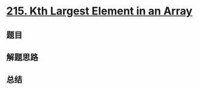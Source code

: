 # [215. Kth Largest Element in an Array](https://leetcode.com/problems/kth-largest-element-in-an-array/)

## 题目


## 解题思路


## 总结


